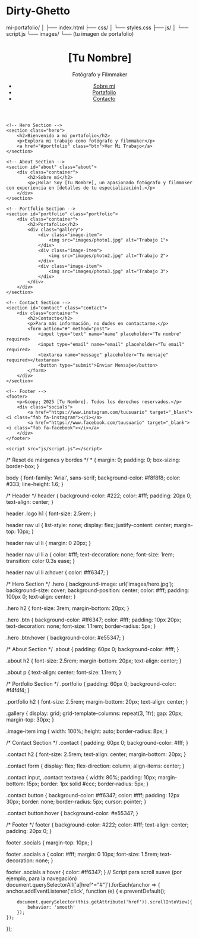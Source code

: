 # Dirty-Ghetto
mi-portafolio/
│
├── index.html
├── css/
│   └── styles.css
├── js/
│   └── script.js
└── images/
    └── (tu imagen de portafolio)

<!DOCTYPE html>
<html lang="es">
<head>
    <meta charset="UTF-8">
    <meta name="viewport" content="width=device-width, initial-scale=1.0">
    <meta name="description" content="Portafolio de [Tu Nombre], fotógrafo y filmmaker">
    <title>Portafolio | [Tu Nombre]</title>
    <link rel="stylesheet" href="css/styles.css">
    <script src="https://kit.fontawesome.com/a076d05399.js"></script> <!-- Font Awesome para íconos -->
</head>
<body>
    <!-- Header -->
    <header>
        <div class="logo">
            <h1>[Tu Nombre]</h1>
            <p>Fotógrafo y Filmmaker</p>
        </div>
        <nav>
            <ul>
                <li><a href="#about">Sobre mí</a></li>
                <li><a href="#portfolio">Portafolio</a></li>
                <li><a href="#contact">Contacto</a></li>
            </ul>
        </nav>
    </header>

    <!-- Hero Section -->
    <section class="hero">
        <h2>Bienvenido a mi portafolio</h2>
        <p>Explora mi trabajo como fotógrafo y filmmaker</p>
        <a href="#portfolio" class="btn">Ver Mi Trabajo</a>
    </section>

    <!-- About Section -->
    <section id="about" class="about">
        <div class="container">
            <h2>Sobre mí</h2>
            <p>¡Hola! Soy [Tu Nombre], un apasionado fotógrafo y filmmaker con experiencia en [detalles de tu especialización].</p>
        </div>
    </section>

    <!-- Portfolio Section -->
    <section id="portfolio" class="portfolio">
        <div class="container">
            <h2>Portafolio</h2>
            <div class="gallery">
                <div class="image-item">
                    <img src="images/photo1.jpg" alt="Trabajo 1">
                </div>
                <div class="image-item">
                    <img src="images/photo2.jpg" alt="Trabajo 2">
                </div>
                <div class="image-item">
                    <img src="images/photo3.jpg" alt="Trabajo 3">
                </div>
            </div>
        </div>
    </section>

    <!-- Contact Section -->
    <section id="contact" class="contact">
        <div class="container">
            <h2>Contacto</h2>
            <p>Para más información, no dudes en contactarme.</p>
            <form action="#" method="post">
                <input type="text" name="name" placeholder="Tu nombre" required>
                <input type="email" name="email" placeholder="Tu email" required>
                <textarea name="message" placeholder="Tu mensaje" required></textarea>
                <button type="submit">Enviar Mensaje</button>
            </form>
        </div>
    </section>

    <!-- Footer -->
    <footer>
        <p>&copy; 2025 [Tu Nombre]. Todos los derechos reservados.</p>
        <div class="socials">
            <a href="https://www.instagram.com/tuusuario" target="_blank"><i class="fab fa-instagram"></i></a>
            <a href="https://www.facebook.com/tuusuario" target="_blank"><i class="fab fa-facebook"></i></a>
        </div>
    </footer>

    <script src="js/script.js"></script>
</body>
</html>
/* Reset de márgenes y bordes */
* {
    margin: 0;
    padding: 0;
    box-sizing: border-box;
}

body {
    font-family: 'Arial', sans-serif;
    background-color: #f8f8f8;
    color: #333;
    line-height: 1.6;
}

/* Header */
header {
    background-color: #222;
    color: #fff;
    padding: 20px 0;
    text-align: center;
}

header .logo h1 {
    font-size: 2.5rem;
}

header nav ul {
    list-style: none;
    display: flex;
    justify-content: center;
    margin-top: 10px;
}

header nav ul li {
    margin: 0 20px;
}

header nav ul li a {
    color: #fff;
    text-decoration: none;
    font-size: 1rem;
    transition: color 0.3s ease;
}

header nav ul li a:hover {
    color: #ff6347;
}

/* Hero Section */
.hero {
    background-image: url('images/hero.jpg');
    background-size: cover;
    background-position: center;
    color: #fff;
    padding: 100px 0;
    text-align: center;
}

.hero h2 {
    font-size: 3rem;
    margin-bottom: 20px;
}

.hero .btn {
    background-color: #ff6347;
    color: #fff;
    padding: 10px 20px;
    text-decoration: none;
    font-size: 1.1rem;
    border-radius: 5px;
}

.hero .btn:hover {
    background-color: #e55347;
}

/* About Section */
.about {
    padding: 60px 0;
    background-color: #fff;
}

.about h2 {
    font-size: 2.5rem;
    margin-bottom: 20px;
    text-align: center;
}

.about p {
    text-align: center;
    font-size: 1.1rem;
}

/* Portfolio Section */
.portfolio {
    padding: 60px 0;
    background-color: #f4f4f4;
}

.portfolio h2 {
    font-size: 2.5rem;
    margin-bottom: 20px;
    text-align: center;
}

.gallery {
    display: grid;
    grid-template-columns: repeat(3, 1fr);
    gap: 20px;
    margin-top: 30px;
}

.image-item img {
    width: 100%;
    height: auto;
    border-radius: 8px;
}

/* Contact Section */
.contact {
    padding: 60px 0;
    background-color: #fff;
}

.contact h2 {
    font-size: 2.5rem;
    text-align: center;
    margin-bottom: 20px;
}

.contact form {
    display: flex;
    flex-direction: column;
    align-items: center;
}

.contact input,
.contact textarea {
    width: 80%;
    padding: 10px;
    margin-bottom: 15px;
    border: 1px solid #ccc;
    border-radius: 5px;
}

.contact button {
    background-color: #ff6347;
    color: #fff;
    padding: 12px 30px;
    border: none;
    border-radius: 5px;
    cursor: pointer;
}

.contact button:hover {
    background-color: #e55347;
}

/* Footer */
footer {
    background-color: #222;
    color: #fff;
    text-align: center;
    padding: 20px 0;
}

footer .socials {
    margin-top: 10px;
}

footer .socials a {
    color: #fff;
    margin: 0 10px;
    font-size: 1.5rem;
    text-decoration: none;
}

footer .socials a:hover {
    color: #ff6347;
}
// Script para scroll suave (por ejemplo, para la navegación)
document.querySelectorAll('a[href^="#"]').forEach(anchor => {
    anchor.addEventListener('click', function (e) {
        e.preventDefault();

        document.querySelector(this.getAttribute('href')).scrollIntoView({
            behavior: 'smooth'
        });
    });
});
